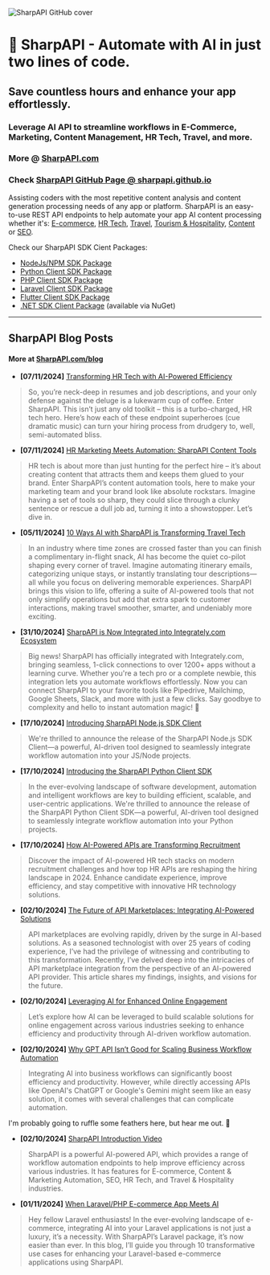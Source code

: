 ![SharpAPI GitHub cover](https://sharpapi.com/sharpapi-github-php-bg.jpg "SharpAPI Laravel Client")

# 🚀 SharpAPI - Automate with AI in just two lines of code.  

## Save countless hours and enhance your app effortlessly.

### Leverage AI API to streamline workflows in E-Commerce, Marketing, Content Management, HR Tech, Travel, and more.

### More @ [SharpAPI.com](https://sharpapi.com/)

### Check [SharpAPI GitHub Page @ sharpapi.github.io](https://sharpapi.github.io/)

Assisting coders with the most repetitive content analysis and content generation processing needs of any app or
platform.
SharpAPI is an easy-to-use REST API endpoints to help automate your app AI content processing whether it's:
[E-commerce](https://sharpapi.com/#ecommerce), [HR Tech](https://sharpapi.com/#hr), [Travel](https://sharpapi.com/#tth), [Tourism & Hospitality](https://sharpapi.com/#tth), [Content](https://sharpapi.com/#content) or [SEO](https://sharpapi.com/#seo).

Check our SharpAPI SDK Cient Packages:
- [NodeJs/NPM SDK Package](https://github.com/sharpapi/sharpapi-node-client)
- [Python Client SDK Package](https://github.com/sharpapi/sharpapi-python-client)
- [PHP Client SDK Package](https://github.com/sharpapi/sharpapi-php-client)
- [Laravel Client SDK Package](https://github.com/sharpapi/sharpapi-laravel-client)
- [Flutter Client SDK Package](https://github.com/sharpapi/sharpapi-flutter-client)
- [.NET SDK Client Package](https://www.nuget.org/packages/SharpApi.Service) (available via NuGet)


---

## SharpAPI Blog Posts

#### More at [SharpAPI.com/blog](https://sharpapi.com/en/blog)

<!-- posts -->
* **[07/11/2024]** [Transforming HR Tech with AI-Powered Efficiency](https://sharpapi.com/blog/post/transforming-hr-tech-with-ai-powered-efficiency "Transforming HR Tech with AI-Powered Efficiency")
 > So, you’re neck-deep in resumes and job descriptions, and your only defense against the deluge is a lukewarm cup of coffee. Enter SharpAPI. This isn’t just any old toolkit – this is a turbo-charged, HR tech hero. Here’s how each of these endpoint superheroes (cue dramatic music) can turn your hiring process from drudgery to, well, semi-automated bliss.


* **[07/11/2024]** [HR Marketing Meets Automation: SharpAPI Content Tools](https://sharpapi.com/blog/post/hr-marketing-meets-automation-sharpapi-content-tools "HR Marketing Meets Automation: SharpAPI Content Tools")
 > HR tech is about more than just hunting for the perfect hire – it’s about creating content that attracts them and keeps them glued to your brand. Enter SharpAPI’s content automation tools, here to make your marketing team and your brand look like absolute rockstars. Imagine having a set of tools so sharp, they could slice through a clunky sentence or rescue a dull job ad, turning it into a showstopper. Let’s dive in.


* **[05/11/2024]** [10 Ways AI with SharpAPI is Transforming Travel Tech](https://sharpapi.com/blog/post/10-ways-ai-with-sharpapi-is-transforming-travel-tech "10 Ways AI with SharpAPI is Transforming Travel Tech")
 > In an industry where time zones are crossed faster than you can finish a complimentary in-flight snack, AI has become the quiet co-pilot shaping every corner of travel. Imagine automating itinerary emails, categorizing unique stays, or instantly translating tour descriptions—all while you focus on delivering memorable experiences. SharpAPI brings this vision to life, offering a suite of AI-powered tools that not only simplify operations but add that extra spark to customer interactions, making travel smoother, smarter, and undeniably more exciting.


* **[31/10/2024]** [SharpAPI is Now Integrated into Integrately.com Ecosystem](https://sharpapi.com/blog/post/sharpapi-is-now-integrated-into-integrately-com-ecosystem "SharpAPI is Now Integrated into Integrately.com Ecosystem")
 > Big news! SharpAPI has officially integrated with Integrately.com, bringing seamless, 1-click connections to over 1200+ apps without a learning curve. Whether you're a tech pro or a complete newbie, this integration lets you automate workflows effortlessly. Now you can connect SharpAPI to your favorite tools like Pipedrive, Mailchimp, Google Sheets, Slack, and more with just a few clicks. Say goodbye to complexity and hello to instant automation magic! 🚀


* **[17/10/2024]** [Introducing SharpAPI Node.js SDK Client](https://sharpapi.com/blog/post/introducing-sharpapi-node-js-sdk-client "Introducing SharpAPI Node.js SDK Client")
 > We're thrilled to announce the release of the SharpAPI Node.js SDK Client—a powerful, AI-driven tool designed to seamlessly integrate workflow automation into your JS/Node projects.


* **[17/10/2024]** [Introducing the SharpAPI Python Client SDK](https://sharpapi.com/blog/post/introducing-the-sharpapi-python-client-sdk "Introducing the SharpAPI Python Client SDK")
 > In the ever-evolving landscape of software development, automation and intelligent workflows are key to building efficient, scalable, and user-centric applications. We're thrilled to announce the release of the SharpAPI Python Client SDK—a powerful, AI-driven tool designed to seamlessly integrate workflow automation into your Python projects.


* **[17/10/2024]** [How AI-Powered APIs are Transforming Recruitment](https://sharpapi.com/blog/post/how-ai-powered-apis-are-transforming-recruitment-top-hr-apis-in-2024 "How AI-Powered APIs are Transforming Recruitment")
 > Discover the impact of AI-powered HR tech stacks on modern recruitment challenges and how top HR APIs are reshaping the hiring landscape in 2024. Enhance candidate experience, improve efficiency, and stay competitive with innovative HR technology solutions.


* **[02/10/2024]** [The Future of API Marketplaces: Integrating AI-Powered Solutions](https://sharpapi.com/blog/post/the-future-of-api-marketplaces-integrating-ai-powered-solutions "The Future of API Marketplaces: Integrating AI-Powered Solutions")
 > API marketplaces are evolving rapidly, driven by the surge in AI-based solutions. As a seasoned technologist with over 25 years of coding experience, I’ve had the privilege of witnessing and contributing to this transformation. Recently, I’ve delved deep into the intricacies of API marketplace integration from the perspective of an AI-powered API provider. This article shares my findings, insights, and visions for the future.


* **[02/10/2024]** [Leveraging AI for Enhanced Online Engagement](https://sharpapi.com/blog/post/leveraging-ai-for-enhanced-online-engagement-transforming-e-commerce-content-marketing-hr-tech-and-travel-industries "Leveraging AI for Enhanced Online Engagement")
 > Let’s explore how AI can be leveraged to build scalable solutions for online engagement across various industries seeking to enhance efficiency and productivity through AI-driven workflow automation.


* **[02/10/2024]** [Why GPT API Isn’t Good for Scaling Business Workflow Automation](https://sharpapi.com/blog/post/why-gpt-api-isn-t-good-for-scaling-business-workflow-automation "Why GPT API Isn’t Good for Scaling Business Workflow Automation")
 > Integrating AI into business workflows can significantly boost efficiency and productivity. However, while directly accessing APIs like OpenAI's ChatGPT or Google's Gemini might seem like an easy solution, it comes with several challenges that can complicate automation.

I'm probably going to ruffle some feathers here, but hear me out. 🙂


* **[02/10/2024]** [SharpAPI Introduction Video](https://sharpapi.com/blog/post/sharpapi-introduction-video "SharpAPI Introduction Video")
 > SharpAPI is a powerful AI-powered API, which provides a range of workflow automation endpoints to help improve efficiency across various industries. It has features for E-commerce, Content & Marketing Automation, SEO, HR Tech, and Travel & Hospitality industries.


* **[01/11/2024]** [When Laravel/PHP E-commerce App Meets AI](https://sharpapi.com/blog/post/when-laravel-php-e-commerce-app-meets-ai-unleashing-the-power-of-sharpapi-in-10-use-cases "When Laravel/PHP E-commerce App Meets AI")
 > Hey fellow Laravel enthusiasts! In the ever-evolving landscape of e-commerce, integrating AI into your Laravel applications is not just a luxury, it’s a necessity. With SharpAPI’s Laravel package, it’s now easier than ever. In this blog, I’ll guide you through 10 transformative use cases for enhancing your Laravel-based e-commerce applications using SharpAPI.

<!-- /posts -->
